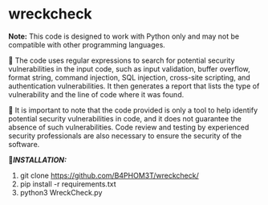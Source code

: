 # wreckcheck

**Note:** This code is designed to work with Python only and may not be compatible with other programming languages.

🔴 The code uses regular expressions to search for potential security vulnerabilities in the input code, such as input validation, buffer overflow, format string, command injection, SQL injection, cross-site scripting, and authentication vulnerabilities. It then generates a report that lists the type of vulnerability and the line of code where it was found.

🔵 It is important to note that the code provided is only a tool to help identify potential security vulnerabilities in code, and it does not guarantee the absence of such vulnerabilities. Code review and testing by experienced security professionals are also necessary to ensure the security of the software.

🔗***INSTALLATION:***

1) git clone https://github.com/B4PHOM3T/wreckcheck/
2) pip install -r requirements.txt
3) python3 WreckCheck.py
